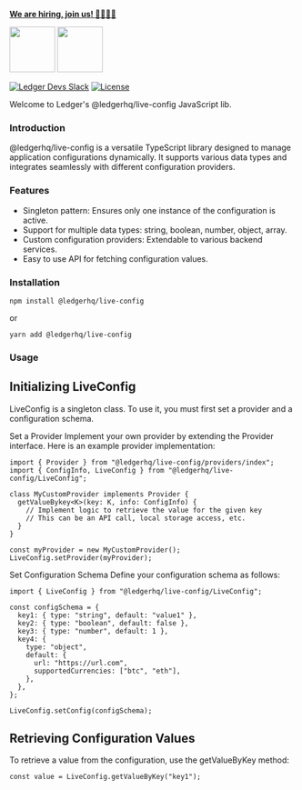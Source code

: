 **[We are hiring, join us! 👨‍💻👩‍💻](https://jobs.lever.co/ledger/?department=Tech)**

<img src="https://user-images.githubusercontent.com/3273751/151214602-f5153588-1911-4456-ae65-604d56821b36.png" height="80" /> <img src="https://user-images.githubusercontent.com/211411/52533081-e679d380-2d2e-11e9-9c5e-571e4ad0107b.png" height="80" />

[![Ledger Devs Slack](https://img.shields.io/badge/Slack-LedgerDevs-yellow.svg?style=flat)](https://ledger-dev.slack.com/)
[![License](https://img.shields.io/badge/License-Apache%202.0-blue.svg)](https://opensource.org/licenses/Apache-2.0)

Welcome to Ledger's @ledgerhq/live-config JavaScript lib.

### Introduction

@ledgerhq/live-config is a versatile TypeScript library designed to manage application configurations dynamically. It supports various data types and integrates seamlessly with different configuration providers.

### Features

- Singleton pattern: Ensures only one instance of the configuration is active.
- Support for multiple data types: string, boolean, number, object, array.
- Custom configuration providers: Extendable to various backend services.
- Easy to use API for fetching configuration values.

### Installation
```
npm install @ledgerhq/live-config
```

or

```
yarn add @ledgerhq/live-config
```

### Usage
## Initializing LiveConfig
LiveConfig is a singleton class. To use it, you must first set a provider and a configuration schema.

Set a Provider
Implement your own provider by extending the Provider interface. Here is an example provider implementation:
```
import { Provider } from "@ledgerhq/live-config/providers/index";
import { ConfigInfo, LiveConfig } from "@ledgerhq/live-config/LiveConfig";

class MyCustomProvider implements Provider {
  getValueBykey<K>(key: K, info: ConfigInfo) {
    // Implement logic to retrieve the value for the given key
    // This can be an API call, local storage access, etc.
  }
}

const myProvider = new MyCustomProvider();
LiveConfig.setProvider(myProvider);
```

Set Configuration Schema
Define your configuration schema as follows:

```
import { LiveConfig } from "@ledgerhq/live-config/LiveConfig";

const configSchema = {
  key1: { type: "string", default: "value1" },
  key2: { type: "boolean", default: false },
  key3: { type: "number", default: 1 },
  key4: {
    type: "object",
    default: {
      url: "https://url.com",
      supportedCurrencies: ["btc", "eth"],
    },
  },
};

LiveConfig.setConfig(configSchema);
```

## Retrieving Configuration Values
To retrieve a value from the configuration, use the getValueByKey method:
```
const value = LiveConfig.getValueByKey("key1");
```
